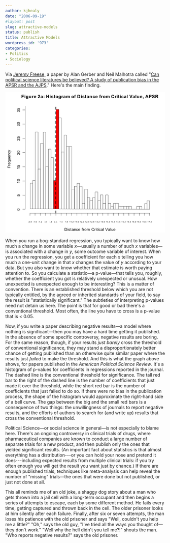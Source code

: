 ```yaml
---
author: kjhealy
date: "2006-09-19"
#layout: post
slug: attractive-models
status: publish
title: Attractive Models
wordpress_id: '973'
categories:
- Politics
- Sociology
---
```


Via [Jeremy Freese,](http://jeremyfreese.blogspot.com/2006/09/and-you-thought-astrosociology-was.html) a paper by Alan Gerber and Neil Malhotra called "[Can political science literatures be believed? A study of publication bias in the APSR and the AJPS](http://polmeth.wustl.edu/retrieve.php?id=640)." Here's the main finding.

![image](critvals.png)

When you run a bog-standard regression, you typically want to know how much a change in some variable *x*—usually a number of such *x* variables—is associated with a change in *y*, some outcome variable of interest. When you run the regression, you get a coefficient for each *x* telling you how much a one-unit change in that *x* changes the value of *y* according to your data. But you also want to know whether that estimate is worth paying attention to. So you calculate a statistic—a p-value—that tells you, roughly, whether the coefficient you got is relatively unexpected or unusual. How unexpected is unexpected enough to be interesting? This is a matter of convention. There is an established threshold below which you are not typically entitled, by the agreed or inherited standards of your field, to say the result is "statistically significant." The subtleties of interpreting p-values need not detain us here. The point is that for good or bad there's a conventional threshold. Most often, the line you have to cross is a p-value that is &lt; 0.05. 

Now, if you write a paper describing negative results—a model where nothing is significant—then you may have a hard time getting it published. In the absence of some specific controversy, negative results are boring. For the same reason, though, if your results *just barely* cross the threshold of conventional significance, they may stand a disproportionately better chance of getting published than an otherwise quite similar paper where the results just *failed* to make the threshold. And this is what the graph above shows, for papers published in the *American Political Science Review*. It's a histogram of p-values for coefficients in regressions reported in the journal. The dashed line is the conventional threshold for significance. The tall red bar to the right of the dashed line is the number of coefficients that just made it over the threshold, while the short red bar is the number of coefficients that just failed to do so. If there were no bias in the publication process, the shape of the histogram would approximate the right-hand side of a bell curve. The gap between the big and the small red bars is a consequence of two things: the unwillingness of journals to report negative results, and the efforts of authors to search for (and write up) results that cross the conventional threshold.

Political Science—or social science in general—is not especially to blame here. There's an ongoing controversy in clinical trials of drugs, where pharmaceutical companies are known to conduct a large number of separate trials for a new product, and then publish only the ones that yielded significant results. (An important fact about statistics is that almost everything has a distribution---or you can hold your nose and pretend it does---including expected results from multiple clinical trials: if you try often enough you will get the result you want just by chance.) If there are enough published trials, techniques like meta-analysis can help reveal the number of "missing" trials—the ones that were done but not published, or just not done at all.

This all reminds me of an old joke, a shaggy dog story about a man who gets thrown into a jail cell with a long-term occupant and then begins a series of attempts to escape, each by some different method. He fails every time, getting captured and thrown back in the cell. The older prisoner looks at him silently after each failure. Finally, after six or seven attempts, the man loses his patience with the old prisoner and says "Well, couldn't you help me a little?" "Oh," says the old guy, "I've tried all the ways you thought of—they don't work." "Well why the hell didn't you tell me?!" shouts the man. "Who reports negative results?" says the old prisoner.
